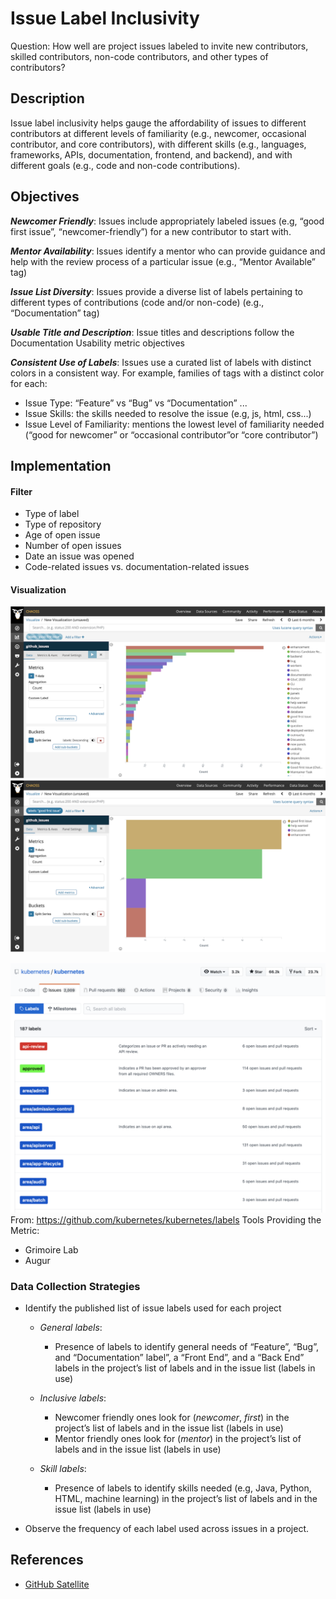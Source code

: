 # Issue Label Inclusivity
Question: How well are project issues labeled to invite new contributors, skilled contributors, non-code contributors, and other types of contributors?

## Description
Issue label inclusivity helps gauge the affordability of issues to different contributors at different levels of familiarity (e.g., newcomer, occasional contributor, and core contributors), with different skills (e.g., languages, frameworks, APIs, documentation, frontend, and backend), and with different goals (e.g., code and non-code contributions).

## Objectives

*__Newcomer Friendly__*: Issues include appropriately labeled issues (e.g, “good first issue”, “newcomer-friendly”) for a new contributor to start with. 

*__Mentor Availability__*: Issues identify a mentor who can provide guidance and help with the review process of a particular issue (e.g., “Mentor Available” tag)

*__Issue List Diversity__*: Issues provide a diverse list of labels pertaining to different types of contributions (code and/or non-code) (e.g., “Documentation” tag)

*__Usable Title and Description__*: Issue titles and descriptions follow the Documentation Usability metric objectives 
 
*__Consistent Use of Labels__*: Issues use a curated list of labels with distinct colors in a consistent way. 
For example, families of tags with a distinct color for each:

- Issue Type: “Feature” vs “Bug” vs “Documentation” ...
- Issue Skills: the skills needed to resolve the issue (e.g, js, html, css...)
- Issue Level of Familiarity: mentions the lowest level of familiarity needed (“good for newcomer” or “occasional contributor”or “core contributor”)

## Implementation

#### Filter ####

- Type of label
- Type of repository
- Age of open issue
- Number of open issues
- Date an issue was opened 
- Code-related issues vs. documentation-related issues

#### Visualization ####
![grimoire lab example #1](images/grimoire-lab-viz-example1.png)
![grimoire lab example #2](images/grimoire-lab-viz-example2.png)


![example labels from kubernetes project](images/kubernetes-labels-example.png)
From: https://github.com/kubernetes/kubernetes/labels 
Tools Providing the Metric:
- Grimoire Lab 
- Augur

### Data Collection Strategies

- Identify the published list of issue labels used for each project 
   - *General labels*: 
      - Presence of labels to identify general needs of  “Feature”, “Bug”, and “Documentation” label”, a “Front End”, and a “Back End” labels in the project’s list of labels and in the issue list (labels in use)
   - *Inclusive labels*:
     - Newcomer friendly ones look for (*newcomer*, *first*) in the project’s list of labels and in the issue list (labels in use)
     - Mentor friendly ones look for (*mentor*) in the project’s list of labels and in the issue list (labels in use)

  - *Skill labels*: 
     - Presence of labels to identify skills needed (e.g, Java, Python, HTML, machine learning) in the project’s list of labels and in the issue list (labels in use)

- Observe the frequency of each label used across issues in a project.

## References
- [GitHub Satellite](https://githubsatellite.com/)
